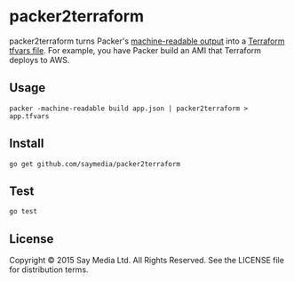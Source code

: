 # packer2terraform

packer2terraform turns Packer's [machine-readable output](https://packer.io/docs/command-line/machine-readable.html) into a [Terraform tfvars file](https://terraform.io/docs/configuration/variables.html). For example, you have Packer build an AMI that Terraform deploys to AWS.

## Usage

    packer -machine-readable build app.json | packer2terraform > app.tfvars

## Install

    go get github.com/saymedia/packer2terraform

## Test

    go test

## License

Copyright © 2015 Say Media Ltd. All Rights Reserved. See the LICENSE file for distribution terms.